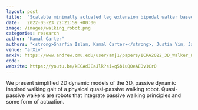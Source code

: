 ```yaml
---
layout: post
title:  "Scalable minimally actuated leg extension bipedal walker based on 3D passive dynamics"
date:   2022-05-23 22:21:59 +00:00
image: /images/walking_robot.png
categories: research
author: "Kamal Carter"
authors: "<strong>Sharfin Islam, Kamal Carter∗</strong>, Justin Yim, James Kyle, Sarah Bergbreiter, Aaron M. Johnson"
venue: "arXiv"
arxiv: https://www.andrew.cmu.edu/user/amj1/papers/ICRA2022_3D_Walker_Paper.pdf
code: 
website: https://youtu.be/kECAdJEaJlk?si=q5b1uQOeAEOv1Cr0
---
```

We present simplified 2D dynamic models of the 3D, passive dynamic inspired walking gait of a physical quasi-passive walking robot. Quasi-passive walkers are robots that integrate passive walking principles and some form of actuation.